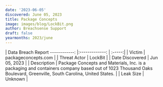 ```yaml
---
date: '2023-06-05'
discovered: June 05, 2023
title: Package Concepts
image: images/blog/LockBit.png
author: Breachsense Support
draft: false
yearmonths: 2023/june
---
```



| Data Breach Report
------------:     |:-------------:    | :-----:|
| Victim      | packageconcepts.com      | 
| Threat Actor      | LockBit      | 
| Date Discovered      | Jun 05, 2023      | 
| Description      | Package Concepts and Materials, Inc. is a packaging and containers company based out of 1023 Thousand Oaks Boulevard, Greenville, South Carolina, United States.      | 
| Leak Size      | Unknown      | 

